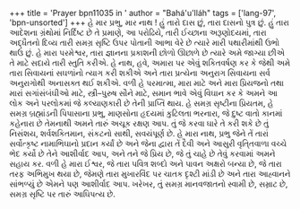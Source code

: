 +++
title = 'Prayer bpn11035 in '
author = "Bahá'u'lláh"
tags = ['lang-97', 'bpn-unsorted']
+++
હે માર પ્રભુ, માર નાથ ! હું તારો દાસ છું, તારા દાસનો પુત્ર છું. હું તારા આદેશના ગ્રંથોમાં નિર્દિષ્ટ છે તે પ્રમાણે, આ પરોઢિયે, તારી ઈચ્છાના અરૂણોદયમાં, તારા અદ્ધૈતનો દિવ્ય તારી સમગ્ર સૃષ્ટિ ઉપર પોતાની આભા વેરે છે  ત્યારે મારી પથારીમાંથી ઉભો થાઉં છું. હે મારા પરમેશ્વર, તારા જ્ઞાનના પ્રકાશની છોળો ઊછાળે છે ત્યારે અમે જાગ્યા છીએ તે માટે સદાયે તારી સ્તુતિ કરીએ. હે નાથ, હવે, અમારા પર એવું શકિતવર્ષણ કર કે જેથી અમે તારા સિવાયનાં સઘળાંનો ત્યાગ કરી શકીએ અને તારા પ્રત્યેના અનુરાગ સિવાયના સર્વ અનુરાગોથી અનાસક્ત થઈ શકીએ. વળી હે પરમાત્મા, મારા માટે અને મારા પ્રિયજનો તથા મારાં સગાંસંબંઘીઓ માટે, સ્ત્રી–પુરુષ સૌને માટે, સમાન ભાવે એવું વિઘાન કર કે અમને આ લોક અને પરલોકમાં જે કલ્યાણકારી છે તેની પ્રાપ્તિ થાય. હે સમગ્ર સૃષ્ટીના પ્રિયતમ, હે સમગ્ર બ્રહ્માંડની પિપાસાના પ્રભુ, માણસોના હૃદયમાં કુટિલતા ભરનારા, જે દુષ્ટ વાતો કાનમાં કહેનારા છે તેમનાથી અમને તારું અચૂક રક્ષણ આપ. તું જે કરવા ઘારે તે કરી શકે છે તું નિસંશય, શર્વશકિતમાન, સંકટનો સાથી, સવયંપૂર્ણ છે. 
હે મારા નાથ, પ્રભુ જેને તેં તારાં સર્વોત્કૃષ્ટ નામાભિઘાનો પ્રદાન કર્યાં છે અને જેના દ્વારા તેં દૈવી અને આસુરી વૃતિ્તવાળા વચ્ચે ભેદ કર્યો છે તેને આશીર્વાદ આપ, અને તને જે પ્રિય છે, જે તું ચાહે છે તેવું કરવામાં અમને સહાય કર. વળી હે મારા ઈશ્વર, જે તારા પવિત્ર શબ્દો અને પાવન અક્ષરો બન્યા છે, જે તારા તરફ અભિમુખ થયા છે, જેમણે તારા મુખારવિંદ પર ચાતક દૃશ્ટી માંડી છે અને તારા આહ્વાનને સાંભળ્યું છે એમને પણ આશીર્વાદ આપ. 
ખરેખર, તું સમગ્ર માનવજાતનો સ્વામી છે, સમ્રાટ છે, સમગ્ર સૃષ્ટિ પર તારું આઘિપત્ય છે.
